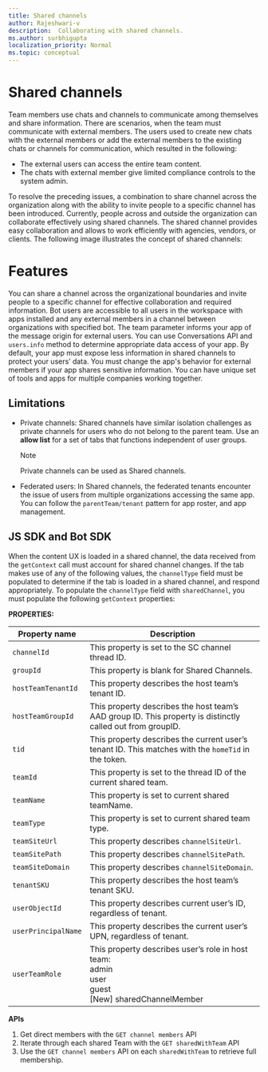 ```yaml
---
title: Shared channels
author: Rajeshwari-v
description:  Collaborating with shared channels.
ms.author: surbhigupta
localization_priority: Normal
ms.topic: conceptual
---
```


# Shared channels

Team members use chats and channels to communicate among themselves and share information. There are scenarios, when the team must communicate with external members. The users used to create new chats with the external members or add the external members to the existing chats or channels for communication, which resulted in the following:
* The external users can access the entire team content.
* The chats with external member give limited compliance controls to the system admin.

To resolve the preceding issues, a combination to share channel across the organization along with the ability to invite people to a specific channel has been introduced. Currently, people across and outside the organization can collaborate effectively using shared channels. The shared channel provides easy collaboration and allows to work efficiently with agencies, vendors, or clients. The following image illustrates the concept of shared channels: 

   
# Features 

You can share a channel across the organizational boundaries and invite people to a specific channel for effective collaboration and required information. Bot users are accessible to all users in the workspace with apps installed and any external members in a channel between organizations with specified bot. The team parameter informs your app of the message origin for external users. You can use Conversations API and `users.info` method to determine appropriate data access of your app. By default, your app must expose less information in shared channels to protect your users’ data. You must change the app's behavior for external members if your app shares sensitive information. You can have unique set of tools and apps for multiple companies working together.

## Limitations 

* Private channels: Shared channels have similar isolation challenges as private channels for users who do not belong to the parent team. Use an **allow list** for a set of tabs that functions independent of user groups.
    > [!NOTE]
    > Private channels can be used as Shared channels.    

* Federated users: In Shared channels, the federated tenants encounter the issue of users from multiple organizations accessing the same app. You can follow the `parentTeam/tenant` pattern for app roster, and app management.

## JS SDK and Bot SDK

When the content UX is loaded in a shared channel, the data received from the `getContext` call must account for shared channel changes. If the tab makes use of any of the following values, the `channelType` field must be populated to determine if the tab is loaded in a shared channel, and respond appropriately.
To populate the `channelType` field with `sharedChannel`, you must populate the following  `getContext` properties:

**PROPERTIES:**

|Property name|Description|
|----------|--------------|
|`channelId`| This property is set to the SC channel thread ID.|
|`groupId`|This property is blank for Shared Channels.|
|`hostTeamTenantId`| This property describes the host team’s tenant ID. |
|`hostTeamGroupId`|This property describes the host team’s AAD group ID. This property is distinctly called out from groupID. |
|`tid`|  This property describes the current user’s tenant ID. This matches with the `homeTid` in the token.|
|`teamId`|This property is set to the thread ID of the current shared team. | 
|`teamName`|This property is set to current shared teamName. |
|`teamType`|This property is set to current shared team type.|
|`teamSiteUrl`|This property describes `channelSiteUrl`.| 
|`teamSitePath`| This property describes `channelSitePath`.| 
|`teamSiteDomain`| This property describes  `channelSiteDomain`.| 
|`tenantSKU`| This property describes the host team’s tenant SKU.|
|`userObjectId`|  This property describes current user’s ID, regardless of tenant.|
|`userPrincipalName`| This property describes the current user’s UPN, regardless of tenant.|
|`userTeamRole`| This property describes user’s role in host team:</br>admin </br>user </br> guest </br> [New] sharedChannelMember  |

**APIs**

1.	Get direct members with the `GET channel members` API
1.	Iterate through each shared Team with the `GET sharedWithTeam` API
1.	Use the `GET channel members` API on each `sharedWithTeam` to retrieve full membership.

